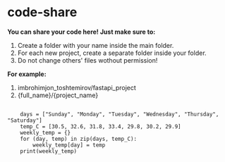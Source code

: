 # code-share
**You can share your code here! Just make sure to:**  
1. Create a folder with your name inside the main folder.  
2. For each new project, create a separate folder inside your folder.
3. Do not change others' files wothout permission!

**For example:**
1. imbrohimjon_toshtemirov/fastapi_project
2. {full_name}/{project_name}


<code>
    days = ["Sunday", "Monday", "Tuesday", "Wednesday", "Thursday", "Saturday"]
    temp_C = [30.5, 32.6, 31.8, 33.4, 29.8, 30.2, 29.9]
    weekly_temp = {}
    for (day, temp) in zip(days, temp_C):
        weekly_temp[day] = temp
    print(weekly_temp)
<code/>